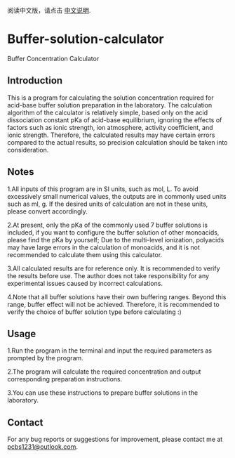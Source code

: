 阅读中文版，请点击 [中文说明](./README._zh_CN.md).

# Buffer-solution-calculator
Buffer Concentration Calculator
## Introduction
This is a program for calculating the solution concentration required for acid-base buffer solution preparation in the laboratory. The calculation algorithm of the calculator is relatively simple, based only on the acid dissociation constant pKa of acid-base equilibrium, ignoring the effects of factors such as ionic strength, ion atmosphere, activity coefficient, and ionic strength. Therefore, the calculated results may have certain errors compared to the actual results, so precision calculation should be taken into consideration.

## Notes
1.All inputs of this program are in SI units, such as mol, L. To avoid excessively small numerical values, the outputs are in commonly used units such as ml, g. If the desired units of calculation are not in these units, please convert accordingly.

2.At present, only the pKa of the commonly used 7 buffer solutions is included, if you want to configure the buffer solution of other monoacids, please find the pKa by yourself; Due to the multi-level ionization, polyacids may have large errors in the calculation of monoacids, and it is not recommended to calculate them using this calculator.

3.All calculated results are for reference only. It is recommended to verify the results before use. The author does not take responsibility for any experimental issues caused by incorrect calculations.

4.Note that all buffer solutions have their own buffering ranges. Beyond this range, buffer effect will not be achieved. Therefore, it is recommended to verify the choice of buffer solution type before calculating :)

## Usage
1.Run the program in the terminal and input the required parameters as prompted by the program. 

2.The program will calculate the required concentration and output corresponding preparation instructions. 

3.You can use these instructions to prepare buffer solutions in the laboratory.

## Contact
For any bug reports or suggestions for improvement, please contact me at pcbs1231@outlook.com.
